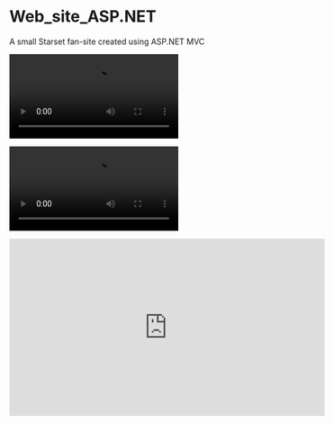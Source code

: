 # Web_site_ASP.NET
A small Starset fan-site created using ASP.NET MVC

![](1.mp4)

![](https://media.githubusercontent.com/media/StegarescuAnaMaria/Web_site_ASP.NET/master/1.mp4)

<html>
<body>
<iframe width="560" height="315" src="https://www.youtube.com/embed/6IdVAmbs8Vs" frameborder="0" allow="accelerometer; autoplay; clipboard-write; encrypted-media; gyroscope; picture-in-picture" allowfullscreen></iframe>
  </body>
</html>
